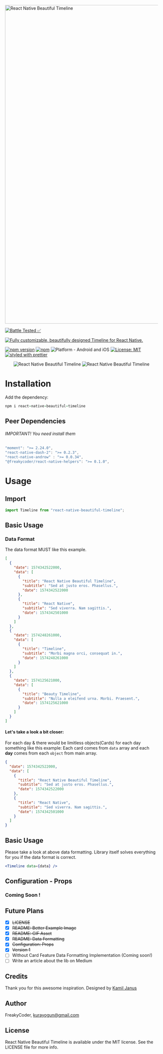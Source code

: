 <img alt="React Native Beautiful Timeline" src="assets/logo.png" width="1050"/>

[![Battle Tested ✅](https://img.shields.io/badge/-Battle--Tested%20%E2%9C%85-03666e?style=for-the-badge)](https://github.com/WrathChaos/react-native-beautiful-timeline)

[![Fully customizable, beautifully designed Timeline for React Native.](https://img.shields.io/badge/-Fully%20customizable%2C%20beautifully%20designed%20Timeline%20for%20React%20Native.-lightgrey?style=for-the-badge)](https://github.com/WrathChaos/react-native-beautiful-timeline)

[![npm version](https://img.shields.io/npm/v/react-native-beautiful-timeline.svg?style=for-the-badge)](https://www.npmjs.com/package/react-native-beautiful-timeline)
[![npm](https://img.shields.io/npm/dt/react-native-beautiful-timeline.svg?style=for-the-badge)](https://www.npmjs.com/package/react-native-beautiful-timeline)
![Platform - Android and iOS](https://img.shields.io/badge/platform-Android%20%7C%20iOS-blue.svg?style=for-the-badge)
[![License: MIT](https://img.shields.io/badge/License-MIT-green.svg?style=for-the-badge)](https://opensource.org/licenses/MIT)
[![styled with prettier](https://img.shields.io/badge/styled_with-prettier-ff69b4.svg?style=for-the-badge)](https://github.com/prettier/prettier)

<p align="center">
  <img alt="React Native Beautiful Timeline"
        src="assets/Screenshots/example.gif" />
  <img alt="React Native Beautiful Timeline"
        src="assets/Screenshots/example.png" />
</p>

# Installation

Add the dependency:

```ruby
npm i react-native-beautiful-timeline
```

## Peer Dependencies

###### IMPORTANT! You need install them

```js
"moment": ">= 2.24.0",
"react-native-dash-2": ">= 0.2.3",
"react-native-androw" : ">= 0.0.34",
"@freakycoder/react-native-helpers": ">= 0.1.0",
```

# Usage

## Import

```js
import Timeline from "react-native-beautiful-timeline";
```

## Basic Usage

### Data Format

The data format MUST like this example.

```json
[
  {
    "date": 1574342522000,
    "data": [
      {
        "title": "React Native Beautiful Timeline",
        "subtitle": "Sed at justo eros. Phasellus.",
        "date": 1574342522000
      },
      {
        "title": "React Native",
        "subtitle": "Sed viverra. Nam sagittis.",
        "date": 1574342501000
      }
    ]
  },
  {
    "date": 1574248261000,
    "data": [
      {
        "title": "Timeline",
        "subtitle": "Morbi magna orci, consequat in.",
        "date": 1574248261000
      }
    ]
  },
  {
    "date": 1574125621000,
    "data": [
      {
        "title": "Beauty Timeline",
        "subtitle": "Nulla a eleifend urna. Morbi. Praesent.",
        "date": 1574125621000
      }
    ]
  }
]
```

#### Let's take a look a bit closer:

For each day & there would be limitless objects(Cards) for each day something like this example:
Each card comes from `data` array and each **day** comes from each `object` from main array.

```json
{
  "date": 1574342522000,
  "data": [
    {
      "title": "React Native Beautiful Timeline",
      "subtitle": "Sed at justo eros. Phasellus.",
      "date": 1574342522000
    },
    {
      "title": "React Native",
      "subtitle": "Sed viverra. Nam sagittis.",
      "date": 1574342501000
    }
  ]
}
```

## Basic Usage

Please take a look at above data formatting. Library itself solves everything for you if the data format is correct.

```jsx
<Timeline data={data} />
```

## Configuration - Props

### Coming Soon !

## Future Plans

- [x] ~~LICENSE~~
- [x] ~~README: Better Example Image~~
- [x] ~~README: GIF Asset~~
- [x] ~~README: Data Formatting~~
- [x] ~~Configuration: Props~~
- [x] ~~Version 1~~
- [ ] Without Card Feature Data Formatting Implementation (Coming soon!)
- [ ] Write an article about the lib on Medium

## Credits

Thank you for this awesome inspiration. Designed by [Kamil Janus](https://dribbble.com/shots/3934981-Calendar-view-of-concept-financial-app)

## Author

FreakyCoder, kurayogun@gmail.com

## License

React Native Beautiful Timeline is available under the MIT license. See the LICENSE file for more info.
